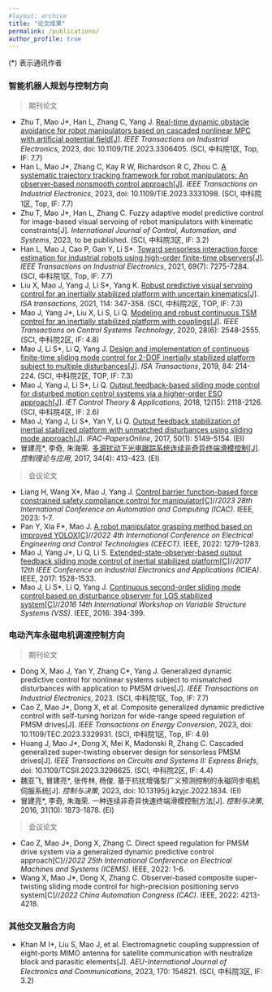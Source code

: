```yaml
---
#layout: archive
title: "论文成果"
permalink: /publications/
author_profile: true
---
```


(*) 表示通讯作者
### 智能机器人规划与控制方向
> 期刊论文

- Zhu T, Mao J\*, Han L, Zhang C, Yang J. [Real-time dynamic obstacle avoidance for robot manipulators based on cascaded nonlinear MPC with artificial potential field[J]](https://ieeexplore.ieee.org/abstract/document/10234133). *IEEE Transactions on Industrial Electronics*, 2023, doi: 10.1109/TIE.2023.3306405. (SCI, 中科院1区, Top, IF: 7.7)
- Han L, Mao J\*, Zhang C, Kay R W, Richardson R C, Zhou C. [A systematic trajectory tracking framework for robot manipulators: An observer-based nonsmooth control approach[J]](https://ieeexplore.ieee.org/document/10324401). *IEEE Transactions on Industrial Electronics*, 2023, doi: 10.1109/TIE.2023.3331098. (SCI, 中科院1区, Top, IF: 7.7)
- Zhu T, Mao J\*, Han L, Zhang C. Fuzzy adaptive model predictive control for image-based visual servoing of robot manipulators with kinematic constraints[J]. *International Journal of Control, Automation, and Systems*, 2023, to be published. (SCI, 中科院3区, IF: 3.2)
- Han L, Mao J, Cao P, Gan Y, Li S\*. [Toward sensorless interaction force estimation for industrial robots using high-order finite-time observers[J]](http://ieeexplore.ieee.org.shiep.vpn358.com/document/9484422). *IEEE Transactions on Industrial Electronics*, 2021, 69(7): 7275-7284. (SCI, 中科院1区, Top, IF: 7.7)
- Liu X, Mao J, Yang J, Li S\*, Yang K. [Robust predictive visual servoing control for an inertially stabilized platform with uncertain kinematics[J]](https://www.sciencedirect.com/science/article/pii/S0019057820305589). *ISA transactions*, 2021, 114: 347-358. (SCI, 中科院2区, TOP, IF: 7.3)
- Mao J, Yang J\*, Liu X, Li S, Li Q. [Modeling and robust continuous TSM control for an inertially stabilized platform with couplings[J]](https://ieeexplore.ieee.org/document/8811761). *IEEE Transactions on Control Systems Technology*, 2020, 28(6): 2548-2555. (SCI, 中科院2区, IF: 4.8)
- Mao J, Li S\*, Li Q, Yang J. [Design and implementation of continuous finite-time sliding mode control for 2-DOF inertially stabilized platform subject to multiple disturbances[J]](https://www.sciencedirect.com/science/article/pii/S0019057818303562). *ISA Transactions*, 2019, 84: 214-224. (SCI, 中科院2区, TOP, IF: 7.3)
- Mao J, Yang J, Li S\*, Li Q. [Output feedback-based sliding mode control for disturbed motion control systems via a higher-order ESO approach[J]](https://ietresearch.onlinelibrary.wiley.com/doi/epdf/10.1049/iet-cta.2018.5197). *IET Control Theory & Applications*, 2018, 12(15): 2118-2126. (SCI, 中科院4区, IF: 2.6)
- Mao J, Yang J, Li S\*, Yan Y, Li Q. [Output feedback stabilization of inertial stabilized platform with unmatched disturbances using sliding mode approach[J]](https://www.sciencedirect.com/science/article/pii/S240589631731234X). *IFAC-PapersOnline*, 2017, 50(1): 5149-5154. (EI)
- 冒建亮\*, 李奇, 朱海荣. [多源扰动下光电跟踪系统连续非奇异终端滑模控制[J]](http://jcta.alljournals.ac.cn/cta_cn/ch/reader/view_abstract.aspx?file_no=CCTA160726&flag=1). *控制理论与应用*, 2017, 34(4): 413-423. (EI)
<!-- 李双圻, 朱天启, 冒建亮\*. 基于动态轨迹预测控制的机械手臂运动目标捕捉策略[J]. *计算机仿真*, 2023.
周之剑, 任善荣, 冒建亮\*, 陈辉. 基于模糊自适应滑模动量观测器的机械臂外力矩估计[J], *制造业自动化*，2023.-->

> 会议论文

- Liang H, Wang X\*, Mao J, Yang J. [Control barrier function-based force constrained safety compliance control for manipulator[C]](https://ieeexplore.ieee.org/document/10275266)//*2023 28th International Conference on Automation and Computing (ICAC)*. IEEE, 2023: 1-7.
- Pan Y, Xia F\*, Mao J. [A robot manipulator grasping method based on improved YOLOX[C]](https://ieeexplore.ieee.org/document/10030260)//*2022 4th International Conference on Electrical Engineering and Control Technologies (CEECT)*. IEEE, 2022: 1279-1283.
- Mao J, Yang J\*, Li Q, Li S. [Extended-state-observer-based output feedback sliding mode control of inertial stabilized platform[C]](https://ieeexplore.ieee.org/document/8283081)//*2017 12th IEEE Conference on Industrial Electronics and Applications (ICIEA)*. IEEE, 2017: 1528-1533.
- Mao J, Li S\*, Li Q, Yang J. [Continuous second-order sliding mode control based on disturbance observer for LOS stabilized system[C]](https://ieeexplore.ieee.org/document/7506951)//*2016 14th International Workshop on Variable Structure Systems (VSS)*. IEEE, 2016: 394-399.

### 电动汽车永磁电机调速控制方向

> 期刊论文

- Dong X, Mao J, Yan Y, Zhang C\*, Yang J. Generalized dynamic predictive control for nonlinear systems subject to mismatched disturbances with application to PMSM drives[J]. *IEEE Transactions on Industrial Electronics*, 2023. (SCI, 中科院1区, Top, IF: 7.7)
- Cao Z, Mao J\*, Dong X, et al. Composite generalized dynamic predictive control with self-tuning horizon for wide-range speed regulation of PMSM drives[J]. *IEEE Transactions on Energy Conversion*, 2023, doi: 10.1109/TEC.2023.3329931. (SCI, 中科院1区, Top, IF: 4.9)
- Huang J, Mao J\*, Dong X, Mei K, Madonski R, Zhang C. Cascaded generalized super-twisting observer design for sensorless PMSM drives[J]. *IEEE Transactions on Circuits and Systems II: Express Briefs*, doi: 10.1109/TCSII.2023.3296625. (SCI, 中科院2区, IF: 4.4)
- 魏亚飞, 冒建亮\*, 张传林, 杨俊. 基于抗扰增强型广义预测控制的永磁同步电机伺服系统[J]. *控制与决策*, 2023, doi: 10.13195/j.kzyjc.2022.1834. (EI)
- 冒建亮\*, 李奇, 朱海荣. 一种连续非奇异快速终端滑模控制方法[J]. *控制与决策*, 2016, 31(10): 1873-1878. (EI)
<!-- 冒建亮\*, 魏亚飞, 张传林. 基于DSP的永磁同步电动机RCP对拖实验平台设计[J]. 实验室研究与探索, 2023, 42(04): 38-43.
冒建亮\*, 叶桦, 李奇. 基于FPGA的步进电机电流优化控制策略[J]. 信息与控制, 2015, 44(05): 585-591.-->

> 会议论文

- Cao Z, Mao J\*, Dong X, Zhang C. Direct speed regulation for PMSM drive system via a generalized dynamic predictive control approach[C]//*2022 25th International Conference on Electrical Machines and Systems (ICEMS)*. IEEE, 2022: 1-6.
- Wang X, Mao J*, Dong X, Zhang C. Observer-based composite super-twisting sliding mode control for high-precision positioning servo system[C]//*2022 China Automation Congress (CAC)*. IEEE, 2022: 4213-4218.

### 其他交叉融合方向
- Khan M I\*, Liu S, Mao J, et al. Electromagnetic coupling suppression of eight-ports MIMO antenna for satellite communication with neutralize block and parasitic elements[J]. *AEU-International Journal of Electronics and Communications*, 2023, 170: 154821. (SCI, 中科院3区, IF: 3.2)
